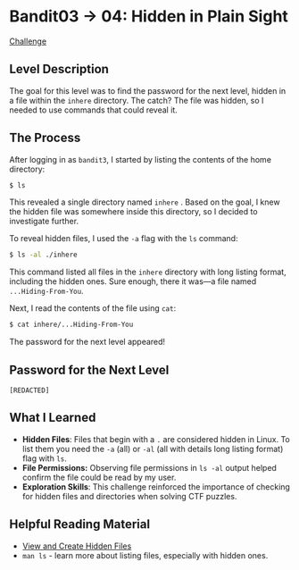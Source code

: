# Bandit03 → 04: Hidden in Plain Sight

[Challenge](https://overthewire.org/wargames/bandit/bandit4.html)

## Level Description

The goal for this level was to find the password for the next level, hidden in a file within the `inhere` directory. The catch? The file was hidden, so I needed to use commands that could reveal it.

## The Process

After logging in as `bandit3`, I started by listing the contents of the home directory:

```bash
$ ls
```

This revealed a single directory named `inhere` . Based on the goal, I knew the hidden file was somewhere inside this directory, so I decided to investigate further.

To reveal hidden files, I used the `-a` flag with the `ls` command:

```bash
$ ls -al ./inhere
```

This command listed all files in the `inhere` directory with long listing format, including the hidden ones. Sure enough, there it was—a file named `...Hiding-From-You`.

Next, I read the contents of the file using `cat`:

```bash
$ cat inhere/...Hiding-From-You
```

The password for the next level appeared!

## Password for the Next Level

`[REDACTED]`

## What I Learned

- **Hidden Files**: Files that begin with a `.` are considered hidden in Linux. To list them you need the `-a` (all) or `-al` (all with details long listing format) flag with `ls`.
- **File Permissions:** Observing file permissions in `ls -al` output helped confirm the file could be read by my user.
- **Exploration Skills**: This challenge reinforced the importance of checking for hidden files and directories when solving CTF puzzles.

## Helpful Reading Material

- [View and Create Hidden Files](https://www.geeksforgeeks.org/how-to-view-and-create-hidden-files-in-linux/)
- `man ls` - learn more about listing files, especially with hidden ones.
